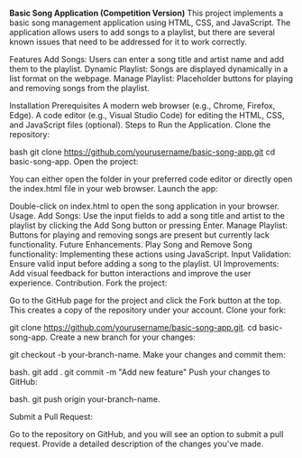 ******Basic Song Application (Competition Version)******
This project implements a basic song management application using HTML, CSS, and JavaScript. The application allows users to add songs to a playlist, but there are several known issues that need to be addressed for it to work correctly.

Features
Add Songs: Users can enter a song title and artist name and add them to the playlist.
Dynamic Playlist: Songs are displayed dynamically in a list format on the webpage.
Manage Playlist: Placeholder buttons for playing and removing songs from the playlist.

Installation
Prerequisites
A modern web browser (e.g., Chrome, Firefox, Edge).
A code editor (e.g., Visual Studio Code) for editing the HTML, CSS, and JavaScript files (optional).
Steps to Run the Application.
Clone the repository:

bash
git clone https://github.com/yourusername/basic-song-app.git
cd basic-song-app.
Open the project:

You can either open the folder in your preferred code editor or directly open the index.html file in your web browser.
Launch the app:

Double-click on index.html to open the song application in your browser.
Usage.
Add Songs: Use the input fields to add a song title and artist to the playlist by clicking the Add Song button or pressing Enter.
Manage Playlist: Buttons for playing and removing songs are present but currently lack functionality.
Future Enhancements.
Play Song and Remove Song functionality: Implementing these actions using JavaScript.
Input Validation: Ensure valid input before adding a song to the playlist.
UI Improvements: Add visual feedback for button interactions and improve the user experience.
Contribution.
Fork the project:

Go to the GitHub page for the project and click the Fork button at the top.
This creates a copy of the repository under your account.
Clone your fork:

git clone https://github.com/yourusername/basic-song-app.git.
cd basic-song-app.
Create a new branch for your changes:

git checkout -b your-branch-name.
Make your changes and commit them:

bash.
git add .
git commit -m "Add new feature"
Push your changes to GitHub:

bash.
git push origin your-branch-name.

Submit a Pull Request:

Go to the repository on GitHub, and you will see an option to submit a pull request. Provide a detailed description of the changes you've made.
